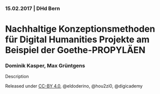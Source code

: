 ### 15.02.2017 | DHd Bern

# Nachhaltige Konzeptionsmethoden für Digital Humanities Projekte am Beispiel der Goethe-PROPYLÄEN

### Dominik Kasper, Max Grüntgens
Description

Released under [CC-BY 4.0](https://creativecommons.org/licenses/by/4.0/), @eldoderino, @hou2zi0, @digicademy
